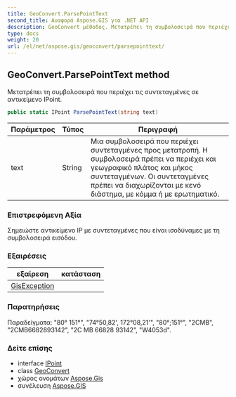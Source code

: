 ```yaml
---
title: GeoConvert.ParsePointText
second_title: Αναφορά Aspose.GIS για .NET API
description: GeoConvert μέθοδος. Μετατρέπει τη συμβολοσειρά που περιέχει τις συντεταγμένες σε αντικείμενο IPoint.
type: docs
weight: 20
url: /el/net/aspose.gis/geoconvert/parsepointtext/
---
```

## GeoConvert.ParsePointText method

Μετατρέπει τη συμβολοσειρά που περιέχει τις συντεταγμένες σε αντικείμενο IPoint.

```csharp
public static IPoint ParsePointText(string text)
```

| Παράμετρος | Τύπος | Περιγραφή |
| --- | --- | --- |
| text | String | Μια συμβολοσειρά που περιέχει συντεταγμένες προς μετατροπή. Η συμβολοσειρά πρέπει να περιέχει και γεωγραφικό πλάτος και μήκος συντεταγμένων. Οι συντεταγμένες πρέπει να διαχωρίζονται με κενό διάστημα, με κόμμα ή με ερωτηματικό. |

### Επιστρεφόμενη Αξία

Σημειώστε αντικείμενο IP με συντεταγμένες που είναι ισοδύναμες με τη συμβολοσειρά εισόδου.

### Εξαιρέσεις

| εξαίρεση | κατάσταση |
| --- | --- |
| [GisException](../../gisexception/) |  |

### Παρατηρήσεις

Παραδείγματα: "80° 151°", "74°50,82', 172°08,21'", "80°;151°", "2CMB", "2CMB6682893142", "2C MB 66828 93142", "W4053d".

### Δείτε επίσης

* interface [IPoint](../../../aspose.gis.geometries/ipoint/)
* class [GeoConvert](../)
* χώρος ονομάτων [Aspose.Gis](../../geoconvert/)
* συνέλευση [Aspose.GIS](../../../)


